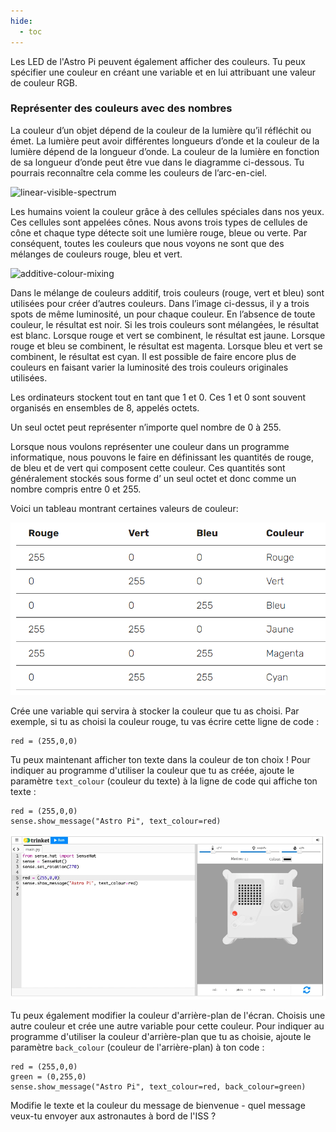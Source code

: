 ```yaml
---
hide:
  - toc
---
```


Les LED de l'Astro Pi peuvent également afficher des couleurs. Tu peux spécifier une couleur en créant une variable et en lui attribuant une valeur de couleur RGB.

### Représenter des couleurs avec des nombres

La couleur d’un objet dépend de la couleur de la lumière qu’il réfléchit ou émet. La lumière peut avoir différentes longueurs d’onde et la couleur de la lumière dépend de la longueur d’onde. La couleur de la lumière en fonction de sa longueur d’onde peut être vue dans le diagramme ci-dessous. Tu pourrais reconnaître cela comme les couleurs de l’arc-en-ciel.

![linear-visible-spectrum](https://projects-static.raspberrypi.org/projects/generic-theory-colours/c6ad3485a9fbca18c26d7f87df013d41aa6bcb19/fr-FR/images/linear-visible-spectrum.png)

Les humains voient la couleur grâce à des cellules spéciales dans nos yeux. Ces cellules sont appelées cônes. Nous avons trois types de cellules de cône et chaque type détecte soit une lumière rouge, bleue ou verte. Par conséquent, toutes les couleurs que nous voyons ne sont que des mélanges de couleurs rouge, bleu et vert.

![additive-colour-mixing](https://projects-static.raspberrypi.org/projects/generic-theory-colours/c6ad3485a9fbca18c26d7f87df013d41aa6bcb19/fr-FR/images/additive-colour-mixing.png)

Dans le mélange de couleurs additif, trois couleurs (rouge, vert et bleu) sont utilisées pour créer d’autres couleurs. Dans l’image ci-dessus, il y a trois spots de même luminosité, un pour chaque couleur. En l’absence de toute couleur, le résultat est noir. Si les trois couleurs sont mélangées, le résultat est blanc. Lorsque rouge et vert se combinent, le résultat est jaune. Lorsque rouge et bleu se combinent, le résultat est magenta. Lorsque bleu et vert se combinent, le résultat est cyan. Il est possible de faire encore plus de couleurs en faisant varier la luminosité des trois couleurs originales utilisées.

Les ordinateurs stockent tout en tant que 1 et 0. Ces 1 et 0 sont souvent organisés en ensembles de 8, appelés octets.

Un seul octet peut représenter n’importe quel nombre de 0 à 255.

Lorsque nous voulons représenter une couleur dans un programme informatique, nous pouvons le faire en définissant les quantités de rouge, de bleu et de vert qui composent cette couleur. Ces quantités sont généralement stockés sous forme d’ un seul octet et donc comme un nombre compris entre 0 et 255.

Voici un tableau montrant certaines valeurs de couleur:

![tableau de couleurs](images/colour_array.png)

Crée une variable qui servira à stocker la couleur que tu as choisi. Par exemple, si tu as choisi la couleur rouge, tu vas écrire cette ligne de code :

    red = (255,0,0)

Tu peux maintenant afficher ton texte dans la couleur de ton choix ! Pour indiquer au programme d'utiliser la couleur que tu as créée, ajoute le paramètre `text_colour` (couleur du texte) à la ligne de code qui affiche ton texte :

    red = (255,0,0)
    sense.show_message("Astro Pi", text_colour=red)

![L'émulateur Trinket Sense HAT exécutant un exemple de programme qui fait défiler le texte \"Astro Pi\" travers la matrice LED en utilisant des lettres rouges](images/M0_2.gif)


Tu peux également modifier la couleur d'arrière-plan de l'écran. Choisis une autre couleur et crée une autre variable pour cette couleur. Pour indiquer au programme d'utiliser la couleur d'arrière-plan que tu as choisie, ajoute le paramètre `back_colour` (couleur de l'arrière-plan) à ton code :

    red = (255,0,0)
    green = (0,255,0)
    sense.show_message("Astro Pi", text_colour=red, back_colour=green)

Modifie le texte et la couleur du message de bienvenue - quel message veux-tu envoyer aux astronautes à bord de l'ISS ?


